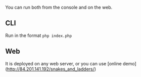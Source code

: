 You can run both from the console and on the web.

## CLI

Run in the format `php index.php`

## Web
It is deployed on any web server, or you can use [online demo] (http://84.201.141.192/snakes_and_ladders/)
